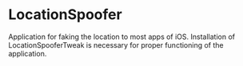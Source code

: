 # LocationSpoofer
Application for faking the location to most apps of iOS.
Installation of LocationSpooferTweak is necessary for proper functioning of the application.
